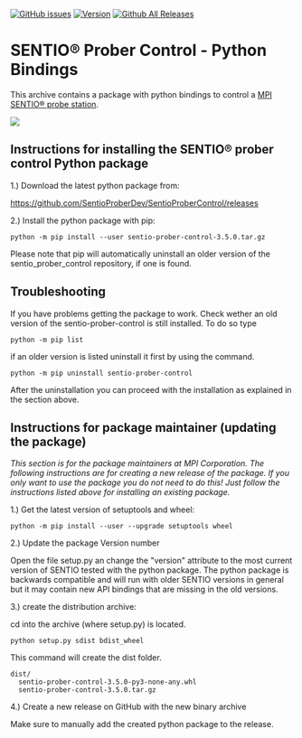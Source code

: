 [![GitHub issues](https://img.shields.io/github/issues/SentioProberDev/SentioProberControl.svg?maxAge=360)](https://github.com/SentioProberDev/SentioProberControl/issues)
[![Version](https://img.shields.io/github/release/SentioProberDev/SentioProberControl.svg?maxAge=360)](https://github.com/SentioProberDev/SentioProberControl/releases/)
[![Github All Releases](https://img.shields.io/github/downloads/SentioProberDev/SentioProberControl/total.svg)](https://github.com/SentioProberDev/SentioProberControl/releases/)
# SENTIO® Prober Control - Python Bindings
This archive contains a package with python bindings to control a [MPI SENTIO® probe station](https://www.mpi-corporation.com/ast/engineering-probe-systems/mpi-sentio-software-suite/).

![](https://www.mpi-corporation.com/wp-content/uploads/2019/12/1.-TS3500-SE-with-WaferWallet_frontview.jpg)

## Instructions for installing the SENTIO® prober control Python package

1.) Download the latest python package from:

https://github.com/SentioProberDev/SentioProberControl/releases

2.) Install the python package with pip:

```python -m pip install --user sentio-prober-control-3.5.0.tar.gz```

Please note that pip will automatically uninstall an older version of the sentio_prober_control repository, if one is found.

## Troubleshooting

If you have problems getting the package to work. Check wether an old version of the sentio-prober-control is still installed. To do so type

```python -m pip list```

if an older version is listed uninstall it first by using the command. 

```python -m pip uninstall sentio-prober-control```

After the uninstallation you can proceed with the installation as explained in the section above.

## Instructions for package maintainer (updating the package) 

*This section is for the package maintainers at MPI Corporation. The following instructions are for creating a new release of the package. If you only want to use the package you do not need to do this! Just follow the instructions listed above for installing an existing package.*

1.) Get the latest version of setuptools and wheel:

```python -m pip install --user --upgrade setuptools wheel```

2.) Update the package Version number

Open the file setup.py an change the "version" attribute to the most current version of SENTIO tested with the python package. The python package is backwards
compatible and will run with older SENTIO versions in general but it may contain new API bindings that are missing in the old versions.

3.) create the distribution archive:

cd into the archive (where setup.py) is located.

```python setup.py sdist bdist_wheel```

This command will create the dist folder.

```
dist/
  sentio-prober-control-3.5.0-py3-none-any.whl
  sentio-prober-control-3.5.0.tar.gz
```

4.) Create a new release on GitHub with the new binary archive

Make sure to manually add the created python package to the release.
